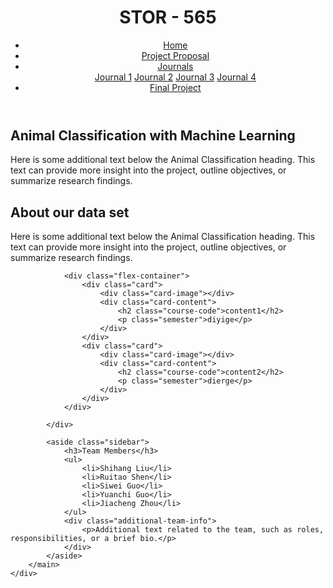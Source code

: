 <!DOCTYPE html>
<html lang="en">
<head>
    <meta charset="UTF-8">
    <meta name="viewport" content="width=device-width, initial-scale=1.0">
    <title>STOR - 565: Animal Classification with Machine Learning</title>
    <link rel="stylesheet" href="styles.css">
</head>
<body>
    <div class="container">
        <header>
            <h1>STOR - 565</h1>
            <nav>
                <ul>
                    <li><a href="index.html">Home</a></li>
                    <li><a href="project-proposal.html">Project Proposal</a></li>
                    <li class="dropdown">
                        <a href="javascript:void(0)" class="dropbtn">Journals</a>
                        <div class="dropdown-content">
                            <a href="journal-entry-1.html">Journal 1</a>
                            <a href="journal-entry-2.html">Journal 2</a>
                            <a href="journal-entry-3.html">Journal 3</a>
                            <a href="journal-entry-4.html">Journal 4</a>
                        </div>
                    </li>
                    <li><a href="final-project.html">Final Project</a></li>
                </ul>
            </nav>
        </header>
        <main>
            <div class="main-content">
                <h2>Animal Classification with Machine Learning</h2>
                <div class="section-below-classification">
                    <p>Here is some additional text below the Animal Classification heading. This text can provide more insight into the project, outline objectives, or summarize research findings.</p>
                </div>
                <h2>About our data set</h2>
                <div class="section-below-classification">
                    <p>Here is some additional text below the Animal Classification heading. This text can provide more insight into the project, outline objectives, or summarize research findings.</p>
                </div>

                <div class="flex-container">
                    <div class="card">
                        <div class="card-image"></div>
                        <div class="card-content">
                            <h2 class="course-code">content1</h2>
                            <p class="semester">diyige</p>
                        </div>
                    </div>
                    <div class="card">
                        <div class="card-image"></div>
                        <div class="card-content">
                            <h2 class="course-code">content2</h2>
                            <p class="semester">dierge</p>
                        </div>
                    </div>
                </div>
                
            </div>

            <aside class="sidebar">
                <h3>Team Members</h3>
                <ul>
                    <li>Shihang Liu</li>
                    <li>Ruitao Shen</li>
                    <li>Siwei Guo</li>
                    <li>Yuanchi Guo</li>
                    <li>Jiacheng Zhou</li>
                </ul>
                <div class="additional-team-info">
                    <p>Additional text related to the team, such as roles, responsibilities, or a brief bio.</p>
                </div>
            </aside>
        </main>
    </div>
</body>
</html>
